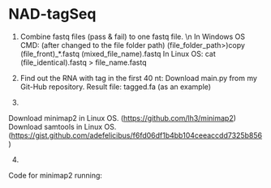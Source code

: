 # NAD-tagSeq

1. Combine fastq files (pass & fail) to one fastq file. \n
In Windows OS CMD: (after changed to the file folder path) (file_folder_path>)copy (file_front)_*.fastq (mixed_file_name).fastq
In Linux OS: cat (file_identical).fastq > file_name.fastq

2. Find out the RNA with tag in the first 40 nt:
Download main.py from my Git-Hub repository. 
Result file: tagged.fa (as an example)


3.
Download minimap2 in Linux OS. (https://github.com/lh3/minimap2)
Download samtools in Linux OS. (https://gist.github.com/adefelicibus/f6fd06df1b4bb104ceeaccdd7325b856)

4. 
Code for minimap2 running:



